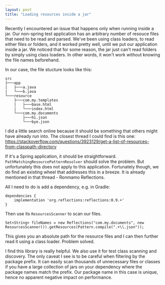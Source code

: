 ```yaml
---
layout: post
title: "Loading resources inside a jar"
---
```


Recently I encountered an issue that happens only when running inside a jar. Our non-spring test application has an arbitrary number of resouce files that need to be read and parsed. We've been using class loaders, to read either files or folders, and it worked pretty well, until we put our application inside a jar. We noticed that for some reason, the jar just can't read folders by simply using class loaders. In other words, it won't work without knowing the file names beforehand. 

In our case, the file stucture looks like this:
```
src
├───app
|   ├───a.java
|   └───b.java
└───resource
    ├───com.my.templates
    |   ├───base.html
    |   └───index.html
    └───com.my.documents
        ├───hi.json
        └───bye.json
```

I did a little search online because it should be something that others might have already run into. The closest thread I could find is this one: https://stackoverflow.com/questions/3923129/get-a-list-of-resources-from-classpath-directory

If it's a Spring application, it should be straightforward. `PathMatchingResourcePatternResolver` should solve the problem. But unfortunately this does not apply to this application. Fortunately though, we do find an existing wheel that addresses this in a breeze. It is already mentioned in that thread - Ronmamo Reflections.

All I need to do is add a dependency, e.g. in Gradle:
```
dependencies {
    implementation 'org.reflections:reflections:0.9.+'
}
```

Then use its `ResourcesScanner` to scan our files. 
```
Set<String> fileNames = new Reflections("com.my.documents", new ResourcesScanner()).getResources(Pattern.compile(".+\\.json"));
```

This gives you an absolute path for the resource files and I can then further read it using a class loader. Problem solved.

I find this library is really helpful. We also use it for test class scanning and discovery. The only caveat I see is to be careful when filtering by the package prefix. It can easily scan thousands of unnecessary files or classes if you have a large collection of jars on your dependency where the package names match the prefix. Our package name in this case is unique, hence no apparent negative impact on performance. 